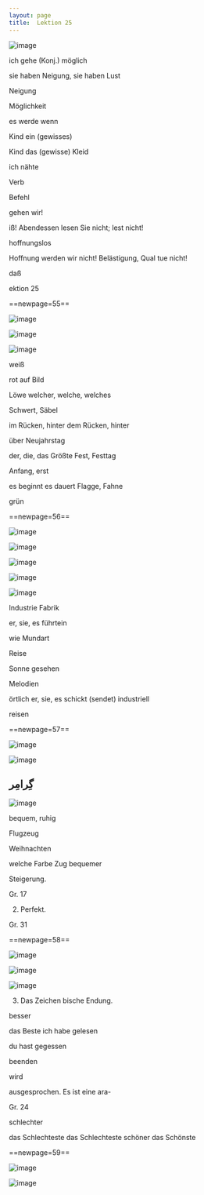 ```yaml
---
layout: page
title:  Lektion 25
---
```



![image](assets/s/057.png-06.png)

ich gehe (Konj.) möglich

sie haben Neigung, sie haben Lust

Neigung

Möglichkeit

es werde wenn

Kind ein (gewisses)

Kind das (gewisse) Kleid

ich nähte



Verb

Befehl

gehen wir!

iß! Abendessen lesen Sie nicht; lest nicht!

hoffnungslos

Hoffnung werden wir nicht! Belästigung, Qual tue nicht!

daß

ektion 25



==newpage=55==

![image](assets/s/058.png-02.png)

![image](assets/s/2col/058.png-03_1L.png)

![image](assets/s/2col/058.png-03_2R.png)

weiß

rot auf Bild

Löwe welcher, welche, welches

Schwert, Säbel

im Rücken, hinter dem Rücken, hinter



über Neujahrstag

der, die, das Größte Fest, Festtag

Anfang, erst

es beginnt es dauert Flagge, Fahne

grün



==newpage=56==

![image](assets/s/2col/059.png-02_1L.png)

![image](assets/s/2col/059.png-02_2R.png)

![image](assets/s/059.png-05.png)

![image](assets/s/2col/059.png-09_1L.png)

![image](assets/s/2col/059.png-09_2R.png)

Industrie Fabrik

er, sie, es führtein

wie Mundart

Reise



Sonne gesehen

Melodien

örtlich er, sie, es schickt (sendet) industriell

reisen



==newpage=57==

![image](assets/s/2col/060.png-02_1L.png)

![image](assets/s/2col/060.png-02_2R.png)

## گِرامِر

![image](assets/s/060.png-04.png)

bequem, ruhig

Flugzeug

Weihnachten



welche Farbe Zug bequemer

Steigerung.

Gr. 17

2. Perfekt.

Gr. 31



==newpage=58==

![image](assets/s/061.png-02.png)

![image](assets/s/2col/061.png-08_1L.png)

![image](assets/s/2col/061.png-08_2R.png)

3. Das Zeichen bische Endung.

besser

das Beste ich habe gelesen

du hast gegessen

beenden

wird



ausgesprochen. Es ist eine ara-

Gr. 24

schlechter

das Schlechteste das Schlechteste schöner das Schönste



==newpage=59==

![image](assets/s/2col/062.png-02_1L.png)

![image](assets/s/2col/062.png-02_2R.png)

